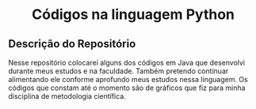<div align="center">
    <h1> Códigos na linguagem Python</h1>
</div>

<div>
    <h2> Descrição do Repositório </h2>
    <p3> Nesse repositório colocarei alguns dos códigos em Java que desenvolvi durante meus estudos e na faculdade. Também pretendo continuar alimentando ele conforme aprofundo meus estudos nessa linguagem. Os códigos que constam até o momento são de gráficos que fiz para minha disciplina de metodologia científica.</p3>
</div><br><br>
